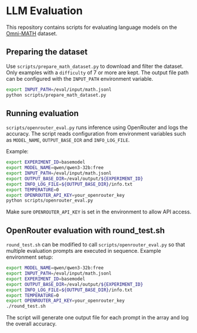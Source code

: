 # LLM Evaluation

This repository contains scripts for evaluating language models on the [Omni-MATH](https://huggingface.co/datasets/KbsdJames/Omni-MATH) dataset.

## Preparing the dataset

Use `scripts/prepare_math_dataset.py` to download and filter the dataset. Only examples with a `difficulty` of 7 or more are kept. The output file path can be configured with the `INPUT_PATH` environment variable.

```bash
export INPUT_PATH=/eval/input/math.jsonl
python scripts/prepare_math_dataset.py
```

## Running evaluation

`scripts/openrouter_eval.py` runs inference using OpenRouter and logs the accuracy. The script reads configuration from environment variables such as `MODEL_NAME`, `OUTPUT_BASE_DIR` and `INFO_LOG_FILE`.

Example:

```bash
export EXPERIMENT_ID=basemodel
export MODEL_NAME=qwen/qwen3-32b:free
export INPUT_PATH=/eval/input/math.jsonl
export OUTPUT_BASE_DIR=/eval/output/${EXPERIMENT_ID}
export INFO_LOG_FILE=${OUTPUT_BASE_DIR}/info.txt
export TEMPERATURE=0
export OPENROUTER_API_KEY=your_openrouter_key
python scripts/openrouter_eval.py
```

Make sure `OPENROUTER_API_KEY` is set in the environment to allow API access.

## OpenRouter evaluation with round_test.sh

`round_test.sh` can be modified to call `scripts/openrouter_eval.py` so that multiple evaluation prompts are executed in sequence. Example environment setup:

```bash
export MODEL_NAME=qwen/qwen3-32b:free
export INPUT_PATH=/eval/input/math.jsonl
export EXPERIMENT_ID=basemodel
export OUTPUT_BASE_DIR=/eval/output/${EXPERIMENT_ID}
export INFO_LOG_FILE=${OUTPUT_BASE_DIR}/info.txt
export TEMPERATURE=0
export OPENROUTER_API_KEY=your_openrouter_key
./round_test.sh
```

The script will generate one output file for each prompt in the array and log the overall accuracy.
